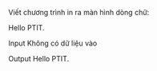 Viết chương trình in ra màn hình dòng chữ:

Hello PTIT.

Input
Không có dữ liệu vào

Output
Hello PTIT.

